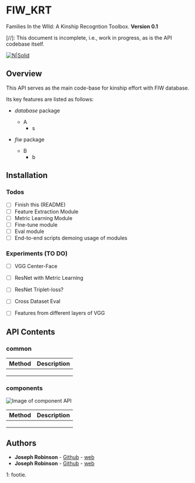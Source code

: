# FIW_KRT
Families In the WIld: A Kinship Recogntion Toolbox.
**Version 0.1**

[//]: This document is incomplete, i.e., work in progress, as is the API codebase itself.

[![N|Solid](http://smile-fiw.weebly.com/uploads/4/5/1/8/45182585/logo-fiw_orig.png)](http://smile-fiw.weebly.com/uploads/4/5/1/8/45182585/logo-fiw_orig.png)
## Overview
This API serves as the main code-base for kinship effort with FIW database. 

Its key features are listed as follows:
  - *database* package
    - A
        - s
        
  - *fiw* package
    - B
        - b
    
    
## Installation


### Todos
- [ ] Finish this (README)
- [ ] Feature Extraction Module 
- [ ] Metric Learning Module
- [ ] Fine-tune module
- [ ] Eval module
- [ ] End-to-end scripts demoing usage of modules

### Experiments (TO DO)
- [ ] VGG Center-Face
- [ ] ResNet with Metric Learning
- [ ] ResNet Triplet-loss?
- [ ] Cross Dataset Eval
- [ ] Features from different layers of VGG


## API Contents
### common
| Method | Description |
| ------ | ------ |
|  |  |
|  |  |
|  |  |

### components
![Image of component API](docs/images/api_class_flowchart.png)

| Method | Description |
| ------ | ------ |
|  |  |
|  |  |
|  |  |




   
## Authors
* **Joseph Robinson** - [Github](https://github.com/huskyjo) - [web](http://www.jrobsvision.com)
* **Joseph Robinson** - [Github](https://github.com/wuyuebupt) - [web](http://www1.ece.neu.edu/~yuewu/)

<a name="myfootnote1">1</a>: footie.